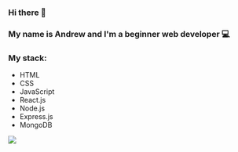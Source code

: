 ### Hi there 👋

### My name is Andrew and I'm a beginner web developer 💻

### My stack:
* HTML
* CSS
* JavaScript
* React.js
* Node.js
* Express.js
* MongoDB

<img src="https://www.codewars.com/users/andreibelyun/badges/large">

<!--
**andreibelyun/andreibelyun** is a ✨ _special_ ✨ repository because its `README.md` (this file) appears on your GitHub profile.

Here are some ideas to get you started:

- 🔭 I’m currently working on ...
- 🌱 I’m currently learning ...
- 👯 I’m looking to collaborate on ...
- 🤔 I’m looking for help with ...
- 💬 Ask me about ...
- 📫 How to reach me: ...
- 😄 Pronouns: ...
- ⚡ Fun fact: ...
-->

